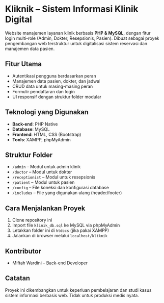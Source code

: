 # Kliknik – Sistem Informasi Klinik Digital

Website manajemen layanan klinik berbasis **PHP & MySQL**, dengan fitur login multi-role (Admin, Dokter, Resepsionis, Pasien). Dibuat sebagai proyek pengembangan web terstruktur untuk digitalisasi sistem reservasi dan manajemen data pasien.

## Fitur Utama
- Autentikasi pengguna berdasarkan peran
- Manajemen data pasien, dokter, dan jadwal
- CRUD data untuk masing-masing peran
- Formulir pendaftaran dan login
- UI responsif dengan struktur folder modular

## Teknologi yang Digunakan
- **Back-end**: PHP Native
- **Database**: MySQL
- **Frontend**: HTML, CSS (Bootstrap)
- **Tools**: XAMPP, phpMyAdmin

## Struktur Folder
- `/admin` – Modul untuk admin klinik
- `/doctor` – Modul untuk dokter
- `/receptionist` – Modul untuk resepsionis
- `/patient` – Modul untuk pasien
- `/config` – File koneksi dan konfigurasi database
- `/includes` – File yang digunakan ulang (header/footer)

## Cara Menjalankan Proyek
1. Clone repository ini
2. Import file `klinik_db.sql` ke MySQL via phpMyAdmin
3. Letakkan folder ini di `htdocs` (jika pakai XAMPP)
4. Jalankan di browser melalui `localhost/kliknik`

## Kontributor
- Miftah Wardini – Back-end Developer

## Catatan
Proyek ini dikembangkan untuk keperluan pembelajaran dan studi kasus sistem informasi berbasis web. Tidak untuk produksi medis nyata.

